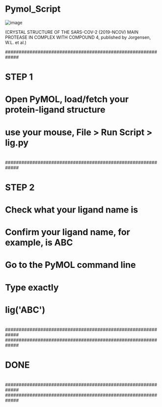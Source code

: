 # Pymol_Script

![image](https://github.com/quantaosun/Pymol_Script/assets/75652473/6ece4655-004e-44ae-979b-fbc2277a10b5)

(CRYSTAL STRUCTURE OF THE SARS-COV-2 (2019-NCOV) MAIN PROTEASE IN COMPLEX WITH COMPOUND 4, published by Jorgensen, W.L. et al.)


#############################################################
#                                                           #
#                       STEP 1                              #
#                                                           #
#  Open PyMOL, load/fetch your protein-ligand structure     #
#  use your mouse, File > Run Script > lig.py               #
#                                                           #
#############################################################
#                                                           #
#                       STEP 2                              #
#                                                           #
#  Check what your ligand name is                           #
#  Confirm your ligand name, for example, is ABC            #
#  Go to the PyMOL command line                             #
#  Type exactly                                             #
#                                                           #
#                   lig('ABC')                              #
#                                                           #
#############################################################
#############################################################
#                                                           #
#                         DONE                              #
#                                                           #
#############################################################
#############################################################

